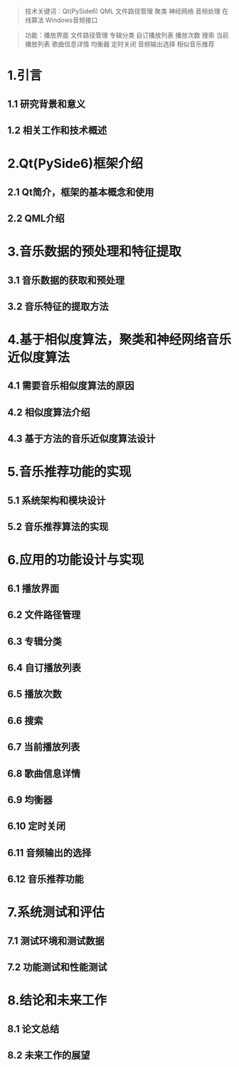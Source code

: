 > 技术关键词：Qt(PySide6) QML 文件路径管理 聚类 神经网络 音频处理 在线算法 Windows音频接口

> 功能：播放界面 文件路径管理 专辑分类 自订播放列表 播放次数 搜索 当前播放列表 歌曲信息详情 均衡器 定时关闭 音频输出选择 相似音乐推荐

# 1.引言

## 1.1 研究背景和意义
## 1.2 相关工作和技术概述

# 2.Qt(PySide6)框架介绍

## 2.1 Qt简介，框架的基本概念和使用
## 2.2 QML介绍

# 3.音乐数据的预处理和特征提取

## 3.1 音乐数据的获取和预处理
## 3.2 音乐特征的提取方法

# 4.基于相似度算法，聚类和神经网络音乐近似度算法

## 4.1 需要音乐相似度算法的原因
## 4.2 相似度算法介绍
## 4.3 基于方法的音乐近似度算法设计

# 5.音乐推荐功能的实现

## 5.1 系统架构和模块设计
## 5.2 音乐推荐算法的实现

# 6.应用的功能设计与实现
## 6.1 播放界面
## 6.2 文件路径管理
## 6.3 专辑分类
## 6.4 自订播放列表
## 6.5 播放次数
## 6.6 搜索
## 6.7 当前播放列表
## 6.8 歌曲信息详情
## 6.9 均衡器
## 6.10 定时关闭
## 6.11 音频输出的选择
## 6.12 音乐推荐功能

# 7.系统测试和评估

## 7.1 测试环境和测试数据
## 7.2 功能测试和性能测试

# 8.结论和未来工作

## 8.1 论文总结
## 8.2 未来工作的展望